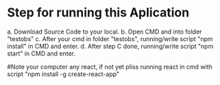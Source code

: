 # Step for running this Aplication
a. Download Source Code to your local.
b. Open CMD and into folder "testobs"
c. After your cmd in folder "testobs", running/write script "npm install" in CMD and enter.
d. After step C done, running/write script "npm start" in CMD and enter. 

#Note your computer any react, if not yet pliss running react in cmd with script "npm install -g create-react-app"